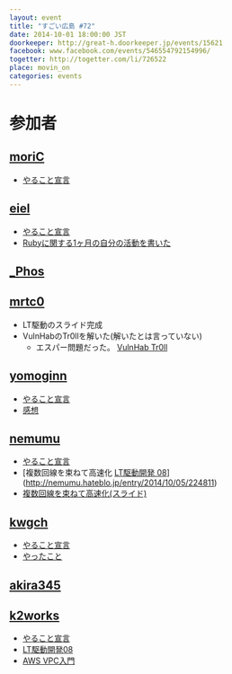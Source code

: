 ```yaml
---
layout: event
title: "すごい広島 #72"
date: 2014-10-01 18:00:00 JST
doorkeeper: http://great-h.doorkeeper.jp/events/15621
facebook: www.facebook.com/events/546554792154996/
togetter: http://togetter.com/li/726522
place: movin_on
categories: events
---
```


# 参加者

## [moriC](https://github.com/moriC)

* [やること宣言](https://github.com/great-h/great-h.github.io/issues/1273)


## [eiel](http://eiel.info/)

* [やること宣言](https://github.com/great-h/great-h.github.io/issues/1267)
* [Rubyに関する1ヶ月の自分の活動を書いた](https://github.com/hiroshimarb/hiroshimarb.github.com/wiki/2014%E5%B9%B49%E6%9C%88%E3%81%AE%E6%B4%BB%E5%8B%95/ca89328a5ad2d7579b96ee6bdb5d197275b6027a)


## [_Phos](http://twitter.com/_Phos)


## [mrtc0](http://twitter.com/mrtc0)

* LT駆動のスライド完成
* VulnHabのTr0llを解いた(解いたとは言っていない)
  * エスパー問題だった。 [VulnHab Tr0ll](http://vulnhub.com/?q=secos&sort=date-asc&type=vm)


## [yomoginn](https://github.com/yomoginn)
* [やること宣言](https://github.com/great-h/great-h.github.io/issues/1266)
* [感想](https://twitter.com/moriyomogi/status/517301395783811072)


## [nemumu](https://github.com/nemumu)

* [やること宣言](https://github.com/great-h/great-h.github.io/issues/1272)
* [複数回線を束ねて高速化 [LT駆動開発 08](ブログ)](http://nemumu.hateblo.jp/entry/2014/10/05/224811)
* [複数回線を束ねて高速化(スライド)](http://www.slideshare.net/nemumu/ss-39889987)

## [kwgch](https://github.com/kwgch)

* [やること宣言](https://github.com/great-h/great-h.github.io/issues/1265)
* [やったこと](http://kwgch.github.io/blog/2014/10/01/great-h/)


## [akira345](https://github.com/akira345)

## [k2works](https://github.com/k2works)

* [やること宣言](https://github.com/great-h/great-h.github.io/issues/1264)
* [LT駆動開発08](http://www.slideshare.net/kakimomokuri/ss-39901697)
* [AWS VPC入門](https://github.com/k2works/aws_vpc_introduction)
